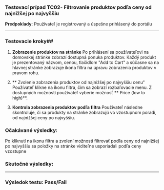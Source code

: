 
### Testovací prípad TC02- Filtrovanie produktov podľa ceny od najnižšej po najvyššiu

**Predpoklady**: Používateľ je registrovaný a úspešne prihlásený do portálu

---

### Testovacie kroky##

1. **Zobrazenie produktov na stránke**
Po prihlásení sa používateľovi na domovskej stránke zobrazí dostupná ponuka produktov. Každý produkt je prezentovaný  názvom, cenou, tlačidlom "Add to Cart" a súčasne sa na hlavnej stránke zobrazuje ikona filtra na úpravu zobrazenia produktov v pravom rohu.

2. ** Zvolenie zobrazenia produktov od najnižšej po najvyššiu cenu"
Používateľ klikne na ikonu filtra, čím sa zobrazí rozbaľovacie menu. Z dostupných možností používateľ vyberie možnosť ** Price (low to high)**.

4. **Kontrola zobrazenia produktov podľa filtra**
Používateľ následne skontroluje, či sa produkty na stránke zobrazujú vo vzostupnom poradí, od najnižšej ceny po najvyššiu.

### Očakávané výsledky:
Po kliknutí na ikonu filtra a zvolení možnosti filtrovať podľa ceny od najnižšej po najvyššiu sa položky na stránke viditeľne usporiadali podľa ceny vzostupne

### Skutočné výsledky:

---



### Výsledok testu: Pass/Fail
